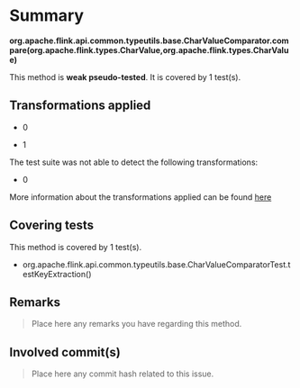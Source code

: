 # Summary
**org.apache.flink.api.common.typeutils.base.CharValueComparator.compare(org.apache.flink.types.CharValue,org.apache.flink.types.CharValue)**

This method is **weak pseudo-tested**.
It is covered by 1 test(s). 


## Transformations applied

- 0

- 1


The test suite was not able to detect the following transformations:
 * 0 


More information about the transformations applied can be found [here](https://github.com/STAMP-project/pitest-descartes)

## Covering tests
This method is covered by 1 test(s).
* org.apache.flink.api.common.typeutils.base.CharValueComparatorTest.testKeyExtraction()


## Remarks
> Place here any remarks you have regarding this method.

## Involved commit(s)

> Place here any commit hash related to this issue.
